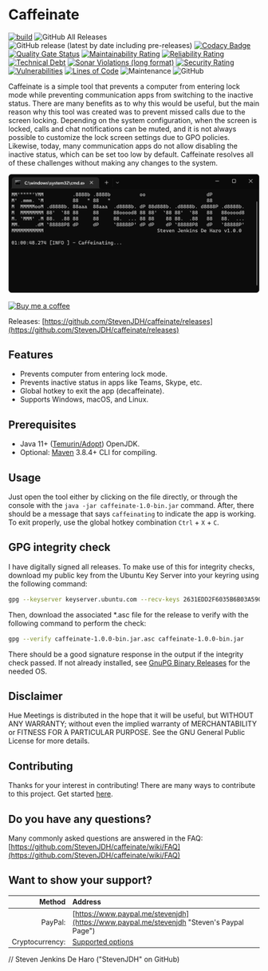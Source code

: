 # Caffeinate

[![build](https://github.com/StevenJDH/caffeinate/actions/workflows/maven-sonar-workflow.yml/badge.svg?branch=main)](https://github.com/StevenJDH/caffeinate/actions/workflows/maven-sonar-workflow.yml)
![GitHub All Releases](https://img.shields.io/github/downloads/StevenJDH/caffeinate/total)
![GitHub release (latest by date including pre-releases)](https://img.shields.io/github/v/release/StevenJDH/caffeinate?include_prereleases&logo=github&logoColor=lightgrey)
[![Codacy Badge](https://app.codacy.com/project/badge/Grade/5cb32221605d48d5b2c746eeff0ff8f2)](https://app.codacy.com/gh/StevenJDH/caffeinate/dashboard?utm_source=github.com&amp;utm_medium=referral&amp;utm_content=StevenJDH/caffeinate&amp;utm_campaign=Badge_Grade)
[![Quality Gate Status](https://sonarcloud.io/api/project_badges/measure?project=StevenJDH_caffeinate&metric=alert_status)](https://sonarcloud.io/summary/new_code?id=StevenJDH_caffeinate)
[![Maintainability Rating](https://sonarcloud.io/api/project_badges/measure?project=StevenJDH_caffeinate&metric=sqale_rating)](https://sonarcloud.io/summary/new_code?id=StevenJDH_caffeinate)
[![Reliability Rating](https://sonarcloud.io/api/project_badges/measure?project=StevenJDH_caffeinate&metric=reliability_rating)](https://sonarcloud.io/summary/new_code?id=StevenJDH_caffeinate)
[![Technical Debt](https://sonarcloud.io/api/project_badges/measure?project=StevenJDH_caffeinate&metric=sqale_index)](https://sonarcloud.io/summary/new_code?id=StevenJDH_caffeinate)
[![Sonar Violations (long format)](https://img.shields.io/sonar/violations/StevenJDH_caffeinate?format=long&server=https%3A%2F%2Fsonarcloud.io)](https://sonarcloud.io/dashboard?id=StevenJDH_caffeinate)
[![Security Rating](https://sonarcloud.io/api/project_badges/measure?project=StevenJDH_caffeinate&metric=security_rating)](https://sonarcloud.io/summary/new_code?id=StevenJDH_caffeinate)
[![Vulnerabilities](https://sonarcloud.io/api/project_badges/measure?project=StevenJDH_caffeinate&metric=vulnerabilities)](https://sonarcloud.io/summary/new_code?id=StevenJDH_caffeinate)
[![Lines of Code](https://sonarcloud.io/api/project_badges/measure?project=StevenJDH_caffeinate&metric=ncloc)](https://sonarcloud.io/summary/new_code?id=StevenJDH_caffeinate)
![Maintenance](https://img.shields.io/badge/yes-4FCA21?label=maintained&style=flat)
![GitHub](https://img.shields.io/github/license/StevenJDH/caffeinate)

Caffeinate is a simple tool that prevents a computer from entering lock mode while preventing communication apps from switching to the inactive status. There are many benefits as to why this would be useful, but the main reason why this tool was created was to prevent missed calls due to the screen locking. Depending on the system configuration, when the screen is locked, calls and chat notifications can be muted, and it is not always possible to customize the lock screen settings due to GPO policies. Likewise, today, many communication apps do not allow disabling the inactive status, which can be set too low by default. Caffeinate resolves all of these challenges without making any changes to the system.

![Program Screenshot](caffeinate-ss.png "Screenshot")

[![Buy me a coffee](https://img.shields.io/static/v1?label=Buy%20me%20a&message=coffee&color=important&style=flat&logo=buy-me-a-coffee&logoColor=white)](https://www.buymeacoffee.com/stevenjdh)

Releases: [https://github.com/StevenJDH/caffeinate/releases](https://github.com/StevenJDH/caffeinate/releases)

## Features
* Prevents computer from entering lock mode.
* Prevents inactive status in apps like Teams, Skype, etc.
* Global hotkey to exit the app (decaffeinate).
* Supports Windows, macOS, and Linux.

## Prerequisites
* Java 11+ ([Temurin/Adopt](https://adoptium.net)) OpenJDK.
* Optional: [Maven](https://maven.apache.org) 3.8.4+ CLI for compiling.

## Usage
Just open the tool either by clicking on the file directly, or through the console with the `java -jar caffeinate-1.0-bin.jar` command. After, there should be a message that says `caffeinating` to indicate the app is working. To exit properly, use the global hotkey combination `Ctrl` + `X` + `C`.

## GPG integrity check
I have digitally signed all releases. To make use of this for integrity checks, download my public key from the Ubuntu Key Server into your keyring using the following command:

```bash
gpg --keyserver keyserver.ubuntu.com --recv-keys 2631EDD2F6035B6B03A590147C7EF877C4E5B44E
```

Then, download the associated *.asc file for the release to verify with the following command to perform the check:

```bash
gpg --verify caffeinate-1.0.0-bin.jar.asc caffeinate-1.0.0-bin.jar
```

There should be a good signature response in the output if the integrity check passed. If not already installed, see [GnuPG Binary Releases](https://gnupg.org/download/index.html) for the needed OS.

## Disclaimer
Hue Meetings is distributed in the hope that it will be useful, but WITHOUT ANY WARRANTY; without even the implied warranty of MERCHANTABILITY or FITNESS FOR A PARTICULAR PURPOSE. See the GNU General Public License for more details.

## Contributing
Thanks for your interest in contributing! There are many ways to contribute to this project. Get started [here](https://github.com/StevenJDH/.github/blob/main/docs/CONTRIBUTING.md).

## Do you have any questions?
Many commonly asked questions are answered in the FAQ:
[https://github.com/StevenJDH/caffeinate/wiki/FAQ](https://github.com/StevenJDH/caffeinate/wiki/FAQ)

## Want to show your support?

|Method          | Address                                                                                   |
|---------------:|:------------------------------------------------------------------------------------------|
|PayPal:         | [https://www.paypal.me/stevenjdh](https://www.paypal.me/stevenjdh "Steven's Paypal Page") |
|Cryptocurrency: | [Supported options](https://github.com/StevenJDH/StevenJDH/wiki/Donate-Cryptocurrency)    |


// Steven Jenkins De Haro ("StevenJDH" on GitHub)
